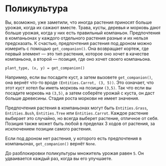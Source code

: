 # Поликультура
Вы, возможно, уже заметили, что иногда растения приносят больше урожая, когда их сажают вместе.
Трава, кусты, деревья и морковь дают больше урожая, когда у них есть правильный компаньон. Предпочтения в компаньонах у каждого отдельного растения разные и их нельзя предсказать. К счастью, предпочтения растения под дроном можно измерить с помощью `get_companion()`. Она возвращает кортеж, где первый элемент — это тип растения, которое оно хочет в качестве компаньона, а второй — позиция, где оно хочет своего компаньона.

`plant_type, (x, y) = get_companion()`

Например, если вы посадите куст, а затем вызовете `get_companion()`, она вернёт что-то вроде `(Entities.Carrot, (3, 5))`. Это означает, что этот куст хотел бы иметь морковь на позиции `(3,5)`. Так что если вы посадите морковь на `(3,5)`, а затем соберёте урожай с куста, он даст больше древесины. Стадия роста моркови не имеет значения.

Предпочтения растения в компаньонах могут быть `Entities.Grass`, `Entities.Bush`, `Entities.Tree` или `Entities.Carrot`. Каждое растение выбирает это случайно, но всегда выберет растение, отличное от себя. Позиция также может быть любой в пределах 3 ходов от растения, за исключением позиции самого растения.

Если под дроном нет растения, у которого есть предпочтения в компаньонах, `get_companion()` вернёт `None`.

До разблокировки поликультуры множитель урожая равен `5`. Он удваивается каждый раз, когда вы его улучшаете.